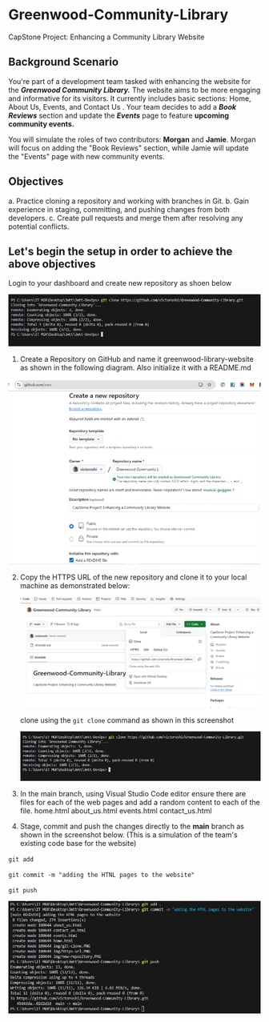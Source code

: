 # Greenwood-Community-Library
CapStone Project: Enhancing a Community Library Website

## Background Scenario
You're part of a development team tasked with enhancing the website for the ***Greenwood Community Library.***
The website aims to be more engaging and informative for its visitors. It currently includes basic sections: Home, About Us, Events, and Contact Us . Your team decides to add a ***Book Reviews***  section and update the ***Events*** page to feature **upcoming community events.**

You will simulate the roles of two contributors: **Morgan** and **Jamie**. Morgan will focus on adding the "Book Reviews"  section, while Jamie will update the "Events"  page with new community events.

## Objectives
a.  Practice cloning a repository and working with branches in Git.
b.  Gain experience in staging, committing, and pushing changes from both developers.
c.  Create pull requests and merge them after resolving any potential conflicts.

## Let's begin the setup in order to achieve the above objectives
Login to your dashboard and create new repository as shoen below

![Git Upstream](img/git-clone.PNG)

1.  Create a Repository on GitHub and name it greenwood-library-website as shown in the following diagram. Also initialize it with a README.md 

![Git Upstream](img/new-repository.PNG)

2.  Copy the HTTPS URL of the new repository and clone it to your local machine as demonstrated below:

    ![Git Upstream](img/https-url.PNG)

    clone using the `git clone` command as shown in this screenshot

    ![Git Upstream](img/git-clone.PNG)

3.  In the main branch, using Visual Studio Code editor ensure there are files for each of the web pages and add a random content to each of the file.
            home.html
            about_us.html
            events.html
            contact_us.html

4.  Stage, commit and push the changes directly to the **main**  branch as shown in the screenshot below. (This is a simulation of the team's existing code base for the website)

`git add`

`git commit -m "adding the HTNL pages to the website"`

`git push`


![Git add and commit](img/git-add-and-commit.PNG)